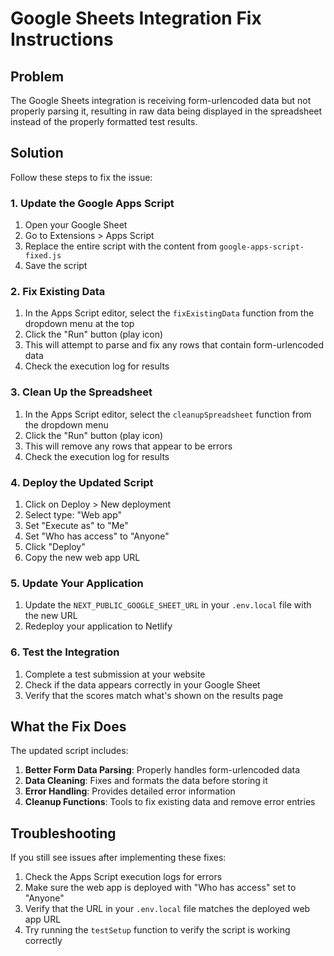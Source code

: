 # Google Sheets Integration Fix Instructions

## Problem
The Google Sheets integration is receiving form-urlencoded data but not properly parsing it, resulting in raw data being displayed in the spreadsheet instead of the properly formatted test results.

## Solution
Follow these steps to fix the issue:

### 1. Update the Google Apps Script

1. Open your Google Sheet
2. Go to Extensions > Apps Script
3. Replace the entire script with the content from `google-apps-script-fixed.js`
4. Save the script

### 2. Fix Existing Data

1. In the Apps Script editor, select the `fixExistingData` function from the dropdown menu at the top
2. Click the "Run" button (play icon)
3. This will attempt to parse and fix any rows that contain form-urlencoded data
4. Check the execution log for results

### 3. Clean Up the Spreadsheet

1. In the Apps Script editor, select the `cleanupSpreadsheet` function from the dropdown menu
2. Click the "Run" button (play icon)
3. This will remove any rows that appear to be errors
4. Check the execution log for results

### 4. Deploy the Updated Script

1. Click on Deploy > New deployment
2. Select type: "Web app"
3. Set "Execute as" to "Me"
4. Set "Who has access" to "Anyone"
5. Click "Deploy"
6. Copy the new web app URL

### 5. Update Your Application

1. Update the `NEXT_PUBLIC_GOOGLE_SHEET_URL` in your `.env.local` file with the new URL
2. Redeploy your application to Netlify

### 6. Test the Integration

1. Complete a test submission at your website
2. Check if the data appears correctly in your Google Sheet
3. Verify that the scores match what's shown on the results page

## What the Fix Does

The updated script includes:

1. **Better Form Data Parsing**: Properly handles form-urlencoded data
2. **Data Cleaning**: Fixes and formats the data before storing it
3. **Error Handling**: Provides detailed error information
4. **Cleanup Functions**: Tools to fix existing data and remove error entries

## Troubleshooting

If you still see issues after implementing these fixes:

1. Check the Apps Script execution logs for errors
2. Make sure the web app is deployed with "Who has access" set to "Anyone"
3. Verify that the URL in your `.env.local` file matches the deployed web app URL
4. Try running the `testSetup` function to verify the script is working correctly
